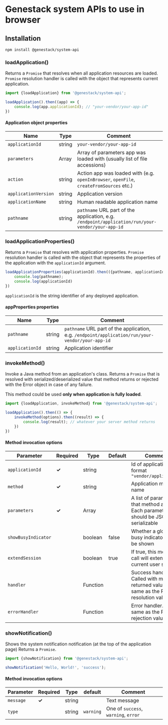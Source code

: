 # Genestack system APIs to use in browser

## Installation
```
npm install @genestack/system-api
```

### loadApplication()
Returns a `Promise` that resolves when all application resources are loaded. `Promise` resolution
handler is called with the object that represents current application.

```javascript
import {loadApplication} from '@genestack/system-api';

loadApplication().then((app) => {
    console.log(app.applicationId); // "your-vendor/your-app-id"
})
```

#### Application object properties
| Name                | Type       | Comment                                                                                 |
|---------------------|------------|-----------------------------------------------------------------------------------------|
| `applicationId`       | string     | `your-vendor/your-app-id`                                                               |
| `parameters`          | Array<any> | Array of parameters app was loaded with (usually list of file accessions)               |
| `action`              | string     | Action app was loaded with (e.g. `openInBrowser`, `openFile`, `createFromSources` etc.) |
| `applicationVersion`  | string     | Application version                                                                     |
| `applicationName`     | string     | Human readable application name                                                         |
| `pathname`            | string     | `pathname` URL part of the application, e.g. `/endpoint/application/run/your-vendor/your-app-id`|

### loadApplicationProperties()
 Returns a `Promise` that resolves with application properties. `Promise` resolution handler is called with the object that represents the properties of the application with the `applicationId` argument.

```javascript
loadApplicationProperties(applicationId).then(({pathname, applicationId}) => {
    console.log(pathname);
    console.log(applicationId)
})
```

`applicationId` is the string identifier of any deployed application.

#### appProperties properties
| Name                | Type       | Comment                                     |
|---------------------|------------|---------------------------------------------|
| `pathname`          | string     | `pathname` URL part of the application, e.g. `/endpoint/application/run/your-vendor/your-app-id` |
| `applicationId`     | string     | Application identifier |

### invokeMethod()
 Invoke a Java method from an application's class. Returns a `Promise` that is resolved with
 serialized/deserialized value that method returns or rejected with the Error object in case
 of any failure.
 
 This method could be used **only when application is fully loaded**.
 
```javascript
import {loadApplication, invokeMethod} from '@genestack/system-api';

loadApplication().then(() => {
    invokeMethod(options).then((result) => {
        console.log(result); // whatever your server method returns
    })
})
```
#### Method invocation options

| Parameter           | Required  | Type             | Default | Comment                                          |
|---------------------|-----------|------------------|---------|--------------------------------------------------|
| `applicationId `    | **✓**     | string           |         | Id of application in format `"vendor/application"` |
| `method`            | **✓**     | string           |         | Application method name                          |
| `parameters`        | **✓**     | Array<JSONValue> |         | A list of parameters that method accepts. Each parameter should be JSON serializable|
| `showBusyIndicator` |           | boolean          | false   | Whether a global busy indicator should be shown  |
| `extendSession`     |           | boolean          | true    | If true, this method call will extend current  user session  |
| `handler`           |           | Function         |         | Success handler. Called with method's returned value, the same as the Promise resolution value |
| `errorHandler`      |           | Function         |         | Error handler. The same as the Promise rejection value|

### showNotification()
 Shows the system notification notification (at the top of the application page)
 Returns a `Promise`.

```javascript
import {showNotification} from '@genestack/system-api';

showNotification('Hello, World!', 'success');
```
#### Method invocation options

| Parameter          | Required | Type       | default   | Comment                              |
|--------------------|----------|------------|-----------|--------------------------------------|
| `message`          | **✓**    | string     |           | Text message                         |
| `type`             |          | string     | `warning` | One of `success`, `warning`, `error` |
